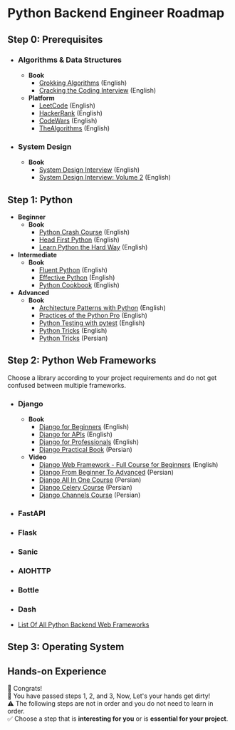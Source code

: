 # Python Backend Engineer Roadmap

## Step 0: Prerequisites
- ### Algorithms & Data Structures
  - **Book**
    - [Grokking Algorithms](https://www.amazon.com/Grokking-Algorithms-illustrated-programmers-curious/dp/1617292230) (English)
    - [Cracking the Coding Interview](https://www.amazon.com/Cracking-Coding-Interview-Programming-Questions/dp/0984782850) (English)
  - **Platform**
    - [LeetCode](https://leetcode.com/) (English)
    - [HackerRank](https://www.hackerrank.com/) (English)
    - [CodeWars](https://www.codewars.com/) (English)
    - [TheAlgorithms](https://the-algorithms.com/) (English)
- ### System Design
  - **Book**
    - [System Design Interview](https://www.amazon.com/System-Design-Interview-insiders-Second/dp/B08CMF2CQF) (English)
    - [System Design Interview: Volume 2](https://www.amazon.com/System-Design-Interview-Insiders-Guide/dp/1736049119) (English)

## Step 1: Python
  - **Beginner**
    - **Book**
      - [Python Crash Course](https://www.amazon.co.uk/dp/1593276036/) (English)
      - [Head First Python](https://www.amazon.com/Head-First-Python-Brain-Friendly-Guide/dp/1449382673) (English)
      - [Learn Python the Hard Way](https://www.amazon.com/Learn-Python-Hard-Way-Introduction/dp/0321884914) (English)
  - **Intermediate**
    - **Book**
      - [Fluent Python](https://www.amazon.com/Fluent-Python-Concise-Effective-Programming/dp/1491946008) (English)
      - [Effective Python](https://www.amazon.com/Effective-Python-Specific-Software-Development/dp/0134853989) (English)
      - [Python Cookbook](https://www.amazon.com/Python-Cookbook-Third-David-Beazley/dp/1449340377) (English)
  - **Advanced**
    - **Book**
      - [Architecture Patterns with Python](https://www.amazon.com/Architecture-Patterns-Python-Domain-Driven-Microservices/dp/1492052205) (English)
      - [Practices of the Python Pro](https://www.amazon.com/Practices-Python-Pro-Dane-Hillard/dp/1617296082) (English)
      - [Python Testing with pytest](https://www.amazon.com/Python-Testing-pytest-Effective-Scalable/dp/1680502409) (English)
      - [Python Tricks](https://www.amazon.com/Python-Tricks-Buffet-Awesome-Features/dp/1775093301) (English)
      - [Python Tricks](http://boby.cloud/product/python-tricks/) (Persian)
## Step 2: Python Web Frameworks
Choose a library according to your project requirements and do not get confused between multiple frameworks.
- ### Django
  - **Book**
    - [Django for Beginners](https://www.amazon.com/gp/product/1735467200) (English)
    - [Django for APIs](https://www.amazon.com/gp/product/1735467227/) (English)
    - [Django for Professionals](https://www.amazon.com/gp/product/1735467235) (English)
    - [Django Practical Book](https://www.pendarepars.com/book/%DA%A9%D8%AA%D8%A7%D8%A8-%DA%A9%D8%AA%D8%A7%D8%A8-%D8%A2%D9%85%D9%88%D8%B2%D8%B4-%DA%A9%D8%A7%D8%B1%D8%A8%D8%B1%D8%AF%D9%8A-%D8%AC%D9%86%DA%AF%D9%88-django-%D9%82%D9%88%D9%8A%D8%AA%D8%B1%D9%8A%D9%86-%D9%81%D8%B1%D9%8A%D9%85%D9%88%D8%B1%DA%A9-%D8%AA%D9%88%D8%B3%D8%B9%D9%87-%D9%88%D8%A8-%D8%A7%D9%BE%D9%84%D9%8A%DA%A9%D9%8A%D8%B4%D9%86-%D9%BE%D8%A7%D9%8A%D8%AA%D9%88%D9%86) (Persian)
  - **Video**
    - [Django Web Framework - Full Course for Beginners](https://www.youtube.com/watch?v=F5mRW0jo-U4) (English)
    - [Django From Beginner To Advanced](https://www.youtube.com/watch?v=XVNnOa41jT0&list=PLAt10Vana3YeAwS_LyLCeu7chml8eP8bh) (Persian)
    - [Django All In One Course](https://www.youtube.com/watch?v=5SXtOyOhk9M&list=PLGlWjLcdLyGyqEqh9rBQ-9toPsFeHWrMr) (Persian)
    - [Django Celery Course](https://www.youtube.com/watch?v=Fr9PljpWOz0&list=PLRU2zoAmuzJ1MjnIueq8vkXwWojH04Dwx) (Persian)
    - [Django Channels Course](https://www.youtube.com/watch?v=8tBZtG2iTKM&list=PLRU2zoAmuzJ2GD68st5SinXXv_Gv1lWRm) (Persian)
- ### FastAPI
- ### Flask
- ### Sanic
- ### AIOHTTP
- ### Bottle
- ### Dash
- [List Of All Python Backend Web Frameworks](https://wiki.python.org/moin/WebFrameworks)

## Step 3: Operating System

## Hands-on Experience
🎉 Congrats!\
👋  You have passed steps 1, 2, and 3, Now, Let's your hands get dirty!\
⚠️ The following steps are not in order and you do not need to learn in order.\
✅ Choose a step that is **interesting for you** or is **essential for your project**.
